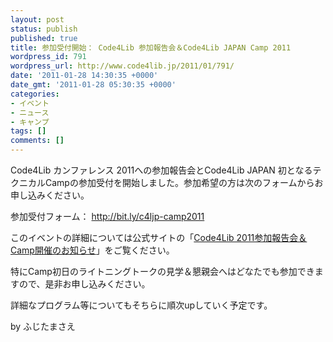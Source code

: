```yaml
---
layout: post
status: publish
published: true
title: 参加受付開始： Code4Lib 参加報告会＆Code4Lib JAPAN Camp 2011
wordpress_id: 791
wordpress_url: http://www.code4lib.jp/2011/01/791/
date: '2011-01-28 14:30:35 +0000'
date_gmt: '2011-01-28 05:30:35 +0000'
categories:
- イベント
- ニュース
- キャンプ
tags: []
comments: []
---
```

<div class="section">
<p>Code4Lib カンファレンス 2011への参加報告会とCode4Lib JAPAN 初となるテクニカルCampの参加受付を開始しました。参加希望の方は次のフォームからお申し込みください。</p>
<p>参加受付フォーム： <a href="http://bit.ly/c4ljp-camp2011" target="_blank">http://bit.ly/c4ljp-camp2011</a></p>
<p>このイベントの詳細については公式サイトの「<a href="http://www.code4lib.jp/2011/01/360/" target="_blank">Code4Lib 2011参加報告会＆Camp開催のお知らせ</a>」をご覧ください。</p>
<p>特にCamp初日のライトニングトークの見学＆懇親会へはどなたでも参加できますので、是非お申し込みください。</p>
<p>詳細なプログラム等についてもそちらに順次upしていく予定です。</p>
<p>by ふじたまさえ</p>
</div>
